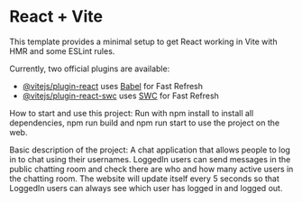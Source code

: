 # React + Vite

This template provides a minimal setup to get React working in Vite with HMR and some ESLint rules.

Currently, two official plugins are available:

- [@vitejs/plugin-react](https://github.com/vitejs/vite-plugin-react/blob/main/packages/plugin-react/README.md) uses [Babel](https://babeljs.io/) for Fast Refresh
- [@vitejs/plugin-react-swc](https://github.com/vitejs/vite-plugin-react-swc) uses [SWC](https://swc.rs/) for Fast Refresh

How to start and use this project:
Run with npm install to install all dependencies, npm run build and npm run start to use the project on the web.

Basic description of the project: A chat application that allows people to log in to chat using their usernames. LoggedIn users can send messages in the public chatting room and check there are who and how many active users in the chatting room.
The website will update itself every 5 seconds so that LoggedIn users can always see which user has logged in and logged out.
